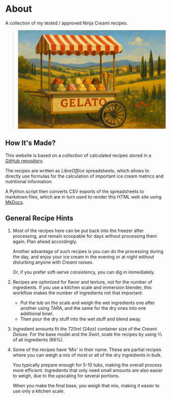 # About
A collection of my tested / approved Ninja Creami recipes.

> <img width=720 alt="Gelato Cart" src="https://raw.githubusercontent.com/jhermann/ice-creamery/refs/heads/main/assets/gelato-cart.webp" />

## How It's Made?
This website is based on a collection of calculated recipes stored in a
[GitHub repository](https://github.com/jhermann/ice-creamery#readme).

The recipes are written as *LibreOffice* spreadsheets, which allows to directly
use formulas for the calculation of important ice cream metrics and nutritional information.

A Python script then converts CSV exports of the spreadsheets to markdown files, which are in turn used to render this HTML web site using
[MkDocs](https://www.mkdocs.org/).

## General Recipe Hints

 1. Most of the recipes here can be put back into the freezer after processing, and remain scoopable for days without processing them again. Plan ahead accordingly.

    Another advantage of such recipes is you can do the processing during the day, and enjoy your ice cream in the evening or at night without disturbing anyone with *Creami* noises.

    Or, if you prefer soft-serve consistency, you can dig in immediately.
 2. Recipes are optimized for flavor and texture, not for the number of ingredients. If you use a kitchen scale and immersion blender, this workflow makes the number of ingredients not that important:

    * Put the tub on the scale and weigh the wet ingredients one after another using TARA, and the same for the dry ones into one additional bowl.
    * Then pour the dry stuff into the wet stuff and blend away.

 3. Ingredient amounts fit the 720ml (24oz) container size of the *Creami Deluxe*. For the base model and the *Swirl*, scale the recipes by using ⅔ of all ingredients (66%).
 4. Some of the recipes have 'Mix' in their name. These are partial recipes where you can weigh a mix of most or all of the dry ingredients in bulk.

    You typically prepare enough for 5-10 tubs, making the overall process more efficient. Ingredients that only need small amounts are also easier to weigh, due to the upscaling for several portions.

    When you make the final base, you weigh that mix, making it easier to use only a kitchen scale.

